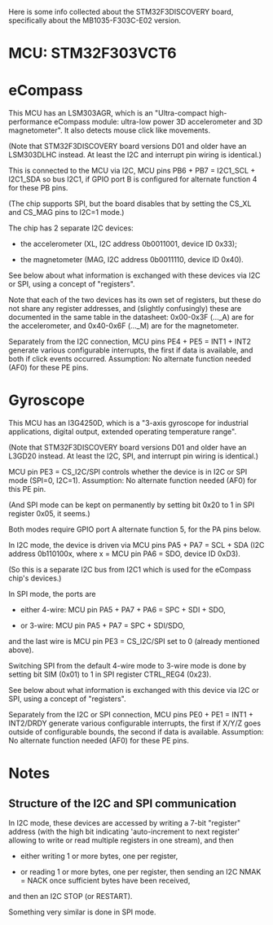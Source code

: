 Here is some info collected about the STM32F3DISCOVERY board,
specifically about the MB1035-F303C-E02 version.

# MCU: STM32F303VCT6

# eCompass

This MCU has an LSM303AGR, which is an
"Ultra-compact high-performance eCompass module:
ultra-low power 3D accelerometer and 3D magnetometer".
It also detects mouse click like movements.

(Note that STM32F3DISCOVERY board versions D01 and older
have an LSM303DLHC instead.
At least the I2C and interrupt pin wiring is identical.)

This is connected to the MCU via I2C,
MCU pins PB6 + PB7 = I2C1\_SCL + I2C1\_SDA so bus I2C1,
if GPIO port B is configured for alternate function 4 for these PB pins.

(The chip supports SPI, but the board disables that
by setting the CS\_XL and CS\_MAG pins to I2C=1 mode.)

The chip has 2 separate I2C devices:

- the accelerometer (XL, I2C address 0b0011001, device ID 0x33);

- the magnetometer (MAG, I2C address 0b0011110, device ID 0x40).

See below about what information is exchanged with these devices via I2C or SPI,
using a concept of "registers".

Note that each of the two devices has its own set of registers,
but these do not share any register addresses,
and (slightly confusingly) these are documented in the same table in the datasheet:
0x00-0x3F (...\_A) are for the accelerometer, and
0x40-0x6F (...\_M) are for the magnetometer.

Separately from the I2C connection,
MCU pins PE4 + PE5 = INT1 + INT2 generate various configurable interrupts,
the first if data is available,
and both if click events occurred.
Assumption: No alternate function needed (AF0) for these PE pins.

# Gyroscope

This MCU has an I3G4250D, which is a
"3-axis gyroscope for industrial applications, digital output,
extended operating temperature range".

(Note that STM32F3DISCOVERY board versions D01 and older
have an L3GD20 instead.
At least the I2C, SPI, and interrupt pin wiring is identical.)

MCU pin PE3 = CS\_I2C/SPI controls whether
the device is in I2C or SPI mode (SPI=0, I2C=1).
Assumption: No alternate function needed (AF0) for this PE pin.

(And SPI mode can be kept on permanently by
setting bit 0x20 to 1 in SPI register 0x05, it seems.)

Both modes require GPIO port A alternate function 5, for the PA pins below.

In I2C mode, the device is driven via MCU pins PA5 + PA7 = SCL + SDA
(I2C address 0b110100x, where x = MCU pin PA6 = SDO, device ID 0xD3).

(So this is a separate I2C bus from I2C1
which is used for the eCompass chip's devices.)

In SPI mode, the ports are

- either 4-wire: MCU pin PA5 + PA7 + PA6 = SPC + SDI + SDO,

- or 3-wire: MCU pin PA5 + PA7 = SPC + SDI/SDO,

and the last wire is MCU pin PE3 = CS\_I2C/SPI set to 0
(already mentioned above).

Switching SPI from the default 4-wire mode to 3-wire mode is done by
setting bit SIM (0x01) to 1 in SPI register CTRL\_REG4 (0x23).

See below about what information is exchanged with this device via I2C or SPI,
using a concept of "registers".

Separately from the I2C or SPI connection,
MCU pins PE0 + PE1 = INT1 + INT2/DRDY generate various configurable interrupts,
the first if X/Y/Z goes outside of configurable bounds,
the second if data is available.
Assumption: No alternate function needed (AF0) for these PE pins.

# Notes

## Structure of the I2C and SPI communication

In I2C mode, these devices are accessed by writing a 7-bit "register" address
(with the high bit indicating 'auto-increment to next register'
allowing to write or read multiple registers in one stream),
and then

* either writing 1 or more bytes, one per register,

* or reading 1 or more bytes, one per register,
  then sending an I2C NMAK = NACK once sufficient bytes have been received,

and then an I2C STOP (or RESTART).

Something very similar is done in SPI mode.